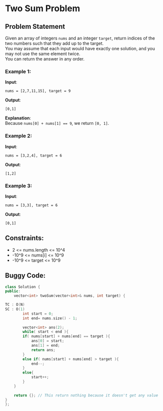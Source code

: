 
# Two Sum Problem

## Problem Statement

Given an array of integers `nums` and an integer `target`, return indices of the two numbers such that they add up to the target.  
You may assume that each input would have exactly one solution, and you may not use the same element twice.  
You can return the answer in any order.

### Example 1:

**Input**:  
```
nums = [2,7,11,15], target = 9
```  
**Output**:  
```
[0,1]
```  
**Explanation**:  
Because `nums[0] + nums[1] == 9`, we return `[0, 1]`.

### Example 2:

**Input**:  
```
nums = [3,2,4], target = 6
```  
**Output**:  
```
[1,2]
```  

### Example 3:

**Input**:  
```
nums = [3,3], target = 6
```  
**Output**:  
```
[0,1]
```

## Constraints:

- 2 <= nums.length <= 10^4
- -10^9 <= nums[i] <= 10^9
- -10^9 <= target <= 10^9

## Buggy Code:
```cpp
class Solution {
public:
    vector<int> twoSum(vector<int>& nums, int target) {

TC : O(N)
SC : O(1)
        int start = 0;
        int end= nums.size() - 1;
        
        vector<int> ans(2);
        while( start < end ){
        if( nums[start] + nums[end] == target ){
            ans[0] = start;
            ans[1] = end;
            return ans;
        }
        else if( nums[start] + nums[end] > target ){
            end--;
        }
        else{
            start++;
        }
    }
    
    return {}; // This return nothing because it doesn't get any value
}
};
```


